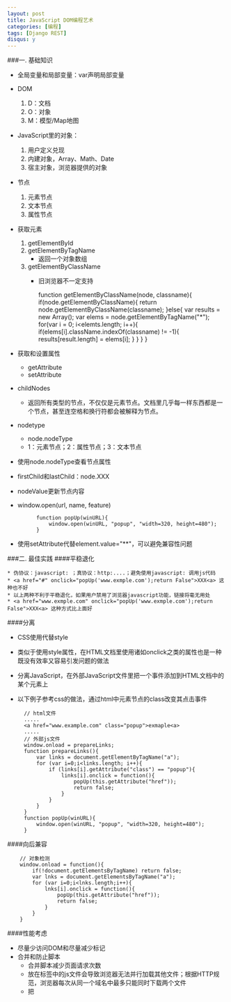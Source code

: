 ```yaml
---
layout: post
title: JavaScript DOM编程艺术
categories: [编程]
tags: [Django REST]
disqus: y
---
```

###一. 基础知识
* 全局变量和局部变量：var声明局部变量
* DOM
    1. D：文档
    2. O：对象
    3. M：模型/Map地图
* JavaScript里的对象：
    1. 用户定义兑现
    2. 内建对象，Array、Math、Date
    3. 宿主对象，浏览器提供的对象
* 节点
    1. 元素节点
    2. 文本节点
    3. 属性节点
* 获取元素
    1. getElementById
    2. getElementByTagName
        * 返回一个对象数组
    3. getElementByClassName
        * 旧浏览器不一定支持

            function getElementByClassName(node, classname){
                if(node.getElementByClassName){
                    return node.getElementByClassName(classname);
                }else{
                    var results = new Array();
                    var elems = node.getElementByTagName("*");
                    for(var i = 0; i<elemts.length; i++){
                        if(elems[i].className.indexOf(classname) != -1){
                            results[result.length] = elems[i];
                        }
                    }
                }
            }

* 获取和设置属性
    * getAttribute
    * setAttribute
* childNodes
    * 返回所有类型的节点，不仅仅是元素节点。文档里几乎每一样东西都是一个节点，甚至连空格和换行符都会被解释为节点。
* nodetype
    * node.nodeType
    * 1：元素节点；2：属性节点；3：文本节点
* 使用node.nodeType查看节点属性
* firstChild和lastChild：node.XXX
* nodeValue更新节点内容
* window.open(url, name, feature)

            function popUp(winURL){
                window.open(winURL, "popup", "width=320, height=480");
            }

* 使用setAttribute代替element.value="**"，可以避免兼容性问题

###二. 最佳实践
####平稳退化

    * 伪协议：javascript: ；真协议：http:....；避免使用javascript: 调用js代码
    * <a href="#" onclick="popUp('www.exmple.com');return False">XXX<a> 这种也不好
    * 以上两种不利于平稳退化，如果用户禁用了浏览器javascript功能，链接将毫无用处
    * <a href="www.exmple.com" onclick="popUp('www.exmple.com');return False">XXX<a> 这种方式比上面好

####分离
* CSS使用<link>代替style
* 类似于使用style属性，在HTML文档里使用诸如onclick之类的属性也是一种既没有效率又容易引发问题的做法
* 分离JavaScript，在外部JavaScript文件里把一个事件添加到HTML文档中的某个元素上
* 以下例子参考css的做法，通过html中元素节点的class改变其点击事件

        // html文件
        .....
        <a href="www.example.com" class="popup">exmaple<a>
        .....
        // 外部js文件
        window.onload = prepareLinks;
        function prepareLinks(){
            var links = document.getElementByTagName("a");
            for (var i=0;i<links.length; i++){
                if (links[i].getAttribute("class") == "popup"){
                    links[i].onclick = function(){
                        popUp(this.getAttribute("href"));
                        return false;
                    }
                }
            }
        }
        function popUp(winURL){
            window.open(winURL, "popup", "width=320, height=480");
        }

####向后兼容

        // 对象检测
        window.onload = function(){
            if(!document.getElementsByTagName) return false;
            var lnks = document.getElementsByTagName("a");
            for (var i=0;i<lnks.length;i++){
                lnks[i].onclick = function(){
                    popUp(this.getAttribute("href"));
                    return false;
                }
            }
        }

####性能考虑
* 尽量少访问DOM和尽量减少标记
* 合并和防止脚本
    * 合并脚本减少页面请求次数
    * 放在<head>标签中的js文件会导致浏览器无法并行加载其他文件；根据HTTP规范，浏览器每次从同一个域名中最多只能同时下载两个文件
    * 把<script>放到文档末尾，<body>标记前
* 使用工具压缩脚本

###图片库改进

        // html
        <ul id="imagegallery">
            // 为ul指定id，方便js和css操作
            <li><a href="images/firstpic.jpg" title="first picture">first</a></li>
            <li><a href="images/secondpic.jpg" title="second picture">second</a></li>
            <li><a href="images/thirdpic.jpg" title="third picture">third</a></li>
        </ul>

        function showPic(whichpic){
            // 将占位的图片替换为链接所指的图片

            // 优化后，增加了一些判断
            if (!document.getElementById("placeholder"))return false;
            var source = whichpic.getAttribute("href");

            // 判断占位图片是不是真的，nodeName返回的都是大写字母的值
            if (placeholder.nodeName != "IMG") return false;
            var placeholder = document.getElementById("placeholder");
            placeholder.setAttribute("src", source);

            if (document.getElementById("description")){
                var text = whichpic.getAttribute("title") ? whichpic.getAttribute("title") : "";
                var description = document.getElementById("description");
                if (description.firstChild.nodeType ==3){
                    description.firstChild.nodeValue = text;
                }
            }

            // 最开始的版本没有return值
            // return true是为了方便prepareGallery判断
            // 在改变链接点击事件后，是return false阻止链接的默认跳转行为
            // 还是return true允许该行为
            return true;
        }

        function prepareGallery(){
            // 不必过于拘泥于 结构化程序设计原则：函数应该只有一个入口和一个出口
            if (!document.getElementByTagName) return false;
            if (!document.getElementById) return false;
            if (!document.getElementById("imagegallery")) return false;

            var gallery = document.getElementById("imagegallery");
            var links = gallery.getElementByTagName("a");
            for (var i=0;i<links.length;i++){
                links[i].onclick = function(){
                    // showPic(this);
                    // reutrn false;
                    // 改进
                    return showPic(this) ? false : true;
                }
            }
        }

        // onload事件
        // 不能简单地使用 window.onload = firstFunction
        // 否则window.onload = secondFunction会覆盖第一个
        window.onload = function(){
            firstFunction();
            secondFunction();
        }

        // 更好的方法
        function addLoadEvent(func){
            var oldonload = window.onload;
            if (typeof window.onload != 'function') {
                window.onload = func;
            } else {
                window.onload = function() {
                    oldonload();
                    func();
                }
            }
        }
        addLoadEvent(prepareGallery);







